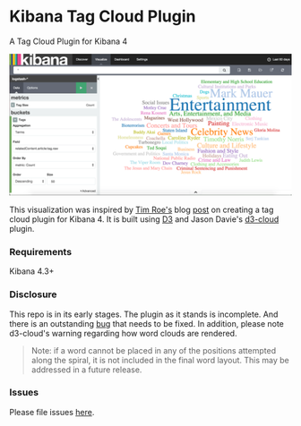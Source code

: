 # Kibana Tag Cloud Plugin
A Tag Cloud Plugin for Kibana 4

![Kibana Tag Cloud](tagcloud.png)

This visualization was inspired by [Tim Roe's](https://www.timroes.de/) blog [post](https://www.timroes.de/2015/12/06/writing-kibana-4-plugins-visualizations-using-data/) on creating a tag cloud plugin for Kibana 4. It is built using [D3](d3js.org) and Jason Davie's [d3-cloud](https://github.com/jasondavies/d3-cloud) plugin.

### Requirements
Kibana 4.3+

### Disclosure
This repo is in its early stages. The plugin as it stands is incomplete. And there is an outstanding [bug](https://github.com/stormpython/kibana-tag-cloud-plugin/issues/1) that needs to be fixed. In addition, please note d3-cloud's warning regarding how word clouds are rendered.

>Note: if a word cannot be placed in any of the positions attempted along the spiral, it is not included in the final word layout. This may be addressed in a future release.

### Issues
Please file issues [here](https://github.com/stormpython/kibana-tag-cloud-plugin/issues).
